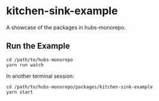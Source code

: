 # kitchen-sink-example

A showcase of the packages in hubs-monorepo.

## Run the Example

```
cd /path/to/hubs-monorepo
yarn run watch
```

In another terminal session:

```
cd /path/to/hubs-monorepo/packages/kitchen-sink-example
yarn start
```